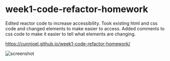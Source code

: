 # week1-code-refactor-homework

Edited reactor code to increase accessibility. Took existing html and css code and changed elements to make easier to access. Added comments to css code to make it easier to tell what elements are changing.

https://cunnjoel.github.io/week1-code-refactor-homework/

<img scr="./assets/images/screenshot.png" alt="screenshot">